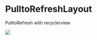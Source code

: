 # PulltoRefreshLayout
PulltoRefresh with recyclerview

![](https://github.com/skyxin888/PulltoRefreshLayout/blob/master/refreshlayoutgif.gif)  
